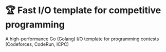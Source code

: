 # 🏆 Fast I/O template for competitive programming  
A high-performance Go (Golang) I/O template for programming contests (Codeforces, CodeRun, ICPC)
